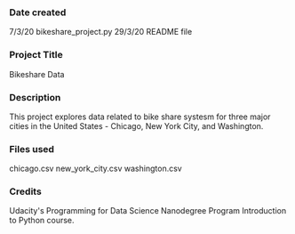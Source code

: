 ### Date created
7/3/20 bikeshare_project.py
29/3/20 README file

### Project Title
Bikeshare Data

### Description
This project explores data related to bike share systesm for three major cities in the United States - Chicago, New York City, and Washington.

### Files used
chicago.csv
new_york_city.csv
washington.csv

### Credits
Udacity's Programming for Data Science Nanodegree Program Introduction to Python course.
